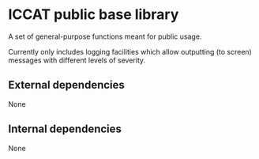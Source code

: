 # ICCAT public base library

A set of general-purpose functions meant for public usage.

Currently only includes logging facilities which allow outputting (to screen) messages with different levels of severity.

## External dependencies
None

## Internal dependencies
None
